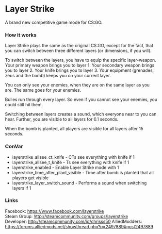 # Layer Strike

A brand new competitive game mode for CS:GO.

### How it works
Layer Strike plays the same as the original CS:GO, except for the fact, that you can switch between three different layers (or dimensions, if you will).

To switch between the layers, you have to equip the specific layer-weapon.
Your primary weapon brings you to layer 1.
Your secondary weapon brings you to layer 2.
Your knife brings you to layer 3.
Your equipment (grenades, zeus and the bomb) keeps you on your current layer.

You can only see your enemies, when they are on the same layer as you are.
The same goes for your enemies.

Bulles run through every layer. So even if you cannot see your enemies, you could still hit them.

Switching between layers creates a sound, which everyone near to you can hear.
Further, you are visible to all layers for 0.1 seconds.

When the bomb is planted, all players are visible for all layers after 15 seconds.

### ConVar
* layerstrike_allsee_ct_knife - CTs see everything with knife if 1
* layerstrike_allsee_t_knife - Ts see everything with knife if 1
* layerstrike_enabled - Enable Layer Strike mode with 1
* layerstrike_time_after_plant_visible - Time after bomb is planted that all players get visible
* layerstrike_layer_switch_sound - Performs a sound when switching layers if 1


### Links
Facebook: https://www.facebook.com/layerstrike  
Steam Group: http://steamcommunity.com/groups/layerstrike  
Developer: http://steamcommunity.com/id/chrisss50
AlliedModders: https://forums.alliedmods.net/showthread.php?p=2497889#post2497889
